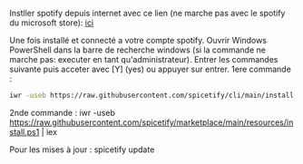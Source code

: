 Instller spotify depuis internet avec ce lien (ne marche pas avec le spotify du microsoft store): [ici](https://www.spotify.com/fr/download/windows/)

Une fois installé et connecté a votre compte spotify.
Ouvrir Windows PowerShell dans la barre de recherche windows (si la commande ne marche pas: executer en tant qu'administrateur).
Entrer les commandes suivante puis acceter avec [Y] (yes) ou appuyer sur entrer.
1ere commande :

```bash
iwr -useb https://raw.githubusercontent.com/spicetify/cli/main/install.ps1 | iex
```

2nde commande :
iwr -useb https://raw.githubusercontent.com/spicetify/marketplace/main/resources/install.ps1 | iex 

Pour les mises à jour :
spicetify update 
